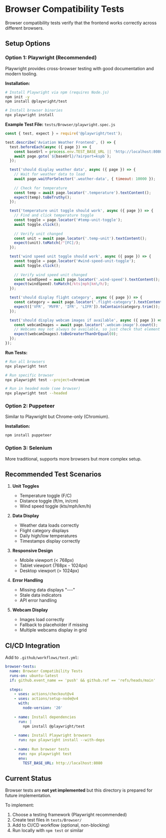 # Browser Compatibility Tests

Browser compatibility tests verify that the frontend works correctly across different browsers.

## Setup Options

### Option 1: Playwright (Recommended)

Playwright provides cross-browser testing with good documentation and modern tooling.

**Installation:**
```bash
# Install Playwright via npm (requires Node.js)
npm init -y
npm install @playwright/test

# Install browser binaries
npx playwright install
```

**Example Test File:** `tests/Browser/playwright.spec.js`
```javascript
const { test, expect } = require('@playwright/test');

test.describe('Aviation Weather Frontend', () => {
  test.beforeEach(async ({ page }) => {
    const baseUrl = process.env.TEST_BASE_URL || 'http://localhost:8080';
    await page.goto(`${baseUrl}/?airport=kspb`);
  });

  test('should display weather data', async ({ page }) => {
    // Wait for weather data to load
    await page.waitForSelector('.weather-data', { timeout: 10000 });
    
    // Check for temperature
    const temp = await page.locator('.temperature').textContent();
    expect(temp).toBeTruthy();
  });

  test('temperature unit toggle should work', async ({ page }) => {
    // Find and click temperature toggle
    const toggle = page.locator('#temp-unit-toggle');
    await toggle.click();
    
    // Verify unit changed
    const unit = await page.locator('.temp-unit').textContent();
    expect(unit).toMatch(/°[FC]/);
  });

  test('wind speed unit toggle should work', async ({ page }) => {
    const toggle = page.locator('#wind-speed-unit-toggle');
    await toggle.click();
    
    // Verify wind speed unit changed
    const windSpeed = await page.locator('.wind-speed').textContent();
    expect(windSpeed).toMatch(/kts|mph|km\/h/);
  });

  test('should display flight category', async ({ page }) => {
    const category = await page.locator('.flight-category').textContent();
    expect(['VFR', 'MVFR', 'IFR', 'LIFR']).toContain(category.trim());
  });

  test('should display webcam images if available', async ({ page }) => {
    const webcamImages = await page.locator('.webcam-image').count();
    // Webcams may not always be available, so just check that element exists
    expect(webcamImages).toBeGreaterThanOrEqual(0);
  });
});
```

**Run Tests:**
```bash
# Run all browsers
npx playwright test

# Run specific browser
npx playwright test --project=chromium

# Run in headed mode (see browser)
npx playwright test --headed
```

### Option 2: Puppeteer

Similar to Playwright but Chrome-only (Chromium).

**Installation:**
```bash
npm install puppeteer
```

### Option 3: Selenium

More traditional, supports more browsers but more complex setup.

## Recommended Test Scenarios

1. **Unit Toggles**
   - Temperature toggle (F/C)
   - Distance toggle (ft/m, in/cm)
   - Wind speed toggle (kts/mph/km/h)

2. **Data Display**
   - Weather data loads correctly
   - Flight category displays
   - Daily high/low temperatures
   - Timestamps display correctly

3. **Responsive Design**
   - Mobile viewport (< 768px)
   - Tablet viewport (768px - 1024px)
   - Desktop viewport (> 1024px)

4. **Error Handling**
   - Missing data displays "---"
   - Stale data indicators
   - API error handling

5. **Webcam Display**
   - Images load correctly
   - Fallback to placeholder if missing
   - Multiple webcams display in grid

## CI/CD Integration

Add to `.github/workflows/test.yml`:

```yaml
browser-tests:
  name: Browser Compatibility Tests
  runs-on: ubuntu-latest
  if: github.event_name == 'push' && github.ref == 'refs/heads/main'
  
  steps:
    - uses: actions/checkout@v4
    - uses: actions/setup-node@v4
      with:
        node-version: '20'
    
    - name: Install dependencies
      run: |
        npm install @playwright/test
    
    - name: Install Playwright browsers
      run: npx playwright install --with-deps
    
    - name: Run browser tests
      run: npx playwright test
      env:
        TEST_BASE_URL: http://localhost:8080
```

## Current Status

Browser tests are **not yet implemented** but this directory is prepared for future implementation.

To implement:
1. Choose a testing framework (Playwright recommended)
2. Create test files in `tests/Browser/`
3. Add to CI/CD workflow (optional, non-blocking)
4. Run locally with `npm test` or similar

